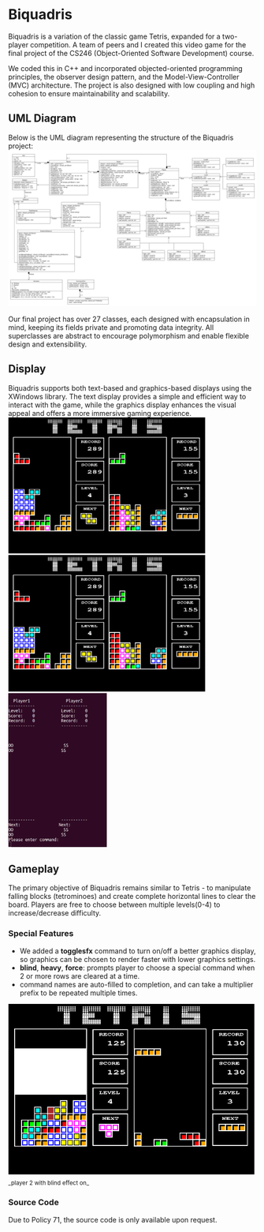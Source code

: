 # Biquadris
Biquadris is a variation of the classic game Tetris, expanded for a two-player competition. 
A team of peers and I created this video game for the final project of the CS246 (Object-Oriented Software Development) course. 

We coded this in C++ and incorporated objected-oriented programming principles, the observer design pattern, and the Model-View-Controller (MVC) architecture. The project is also designed with low coupling and high cohesion to ensure maintainability and scalability.

## UML Diagram
Below is the UML diagram representing the structure of the Biquadris project:
<img src="/images/a4FinalUML.png" width="1000"> 

Our final project has over 27 classes, each designed with encapsulation in mind, keeping its fields private and promoting data integrity. All superclasses are abstract to encourage polymorphism and enable flexible design and extensibility.

## Display
Biquadris supports both text-based and graphics-based displays using the XWindows library. The text display provides a simple and efficient way to interact with the game, while the graphics display enhances the visual appeal and offers a more immersive gaming experience.
<img src="/images/demo1.png" width="400"> <img src="/images/demo1.png" width="400"> <img src="/images/text.png" width="200">  

## Gameplay
The primary objective of Biquadris remains similar to Tetris - to manipulate falling blocks (tetrominoes) and create complete horizontal lines to clear the board. Players are free to choose between multiple levels(0-4) to increase/decrease difficulty.

### Special Features
* We added a **togglesfx** command to turn on/off a better graphics display, so graphics can be chosen to render faster with lower graphics settings.
* **blind**, **heavy**, **force**: prompts player to choose a special command when 2 or more rows are cleared at a time.
* command names are auto-filled to completion, and can take a multiplier prefix to be repeated multiple times. 
<img src="/images/blind.png" width="500"> 
<sub>_player 2 with blind effect on_</sub>

### Source Code
Due to Policy 71, the source code is only available upon request.
